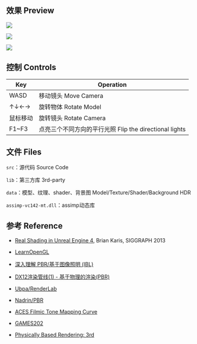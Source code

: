 ## 效果 Preview

![](https://irimskyblog.oss-cn-beijing.aliyuncs.com/content/Snipaste_2021-12-20_00-25-52.png)

![](https://irimskyblog.oss-cn-beijing.aliyuncs.com/content/Snipaste_2021-12-20_00-23-52.png)

![](https://irimskyblog.oss-cn-beijing.aliyuncs.com/content/Snipaste_2021-12-20_00-26-53.png)



## 控制 Controls

| Key      | Operation                                              |
| -------- | ------------------------------------------------------ |
| WASD     | 移动镜头 Move Camera                                   |
| ↑↓←→     | 旋转物体 Rotate Model                                  |
| 鼠标移动 | 旋转镜头 Rotate Camera                                 |
| F1~F3    | 点亮三个不同方向的平行光照 Flip the directional lights |



## 文件 Files

`src`：源代码	Source Code

`lib`：第三方库	3rd-party

`data`：模型、纹理、shader、背景图	Model/Texture/Shader/Background HDR

`assimp-vc142-mt.dll`：assimp动态库



## 参考 Reference

- [Real Shading in Unreal Engine 4](http://blog.selfshadow.com/publications/s2013-shading-course/karis/s2013_pbs_epic_notes_v2.pdf), Brian Karis, SIGGRAPH 2013
- [LearnOpenGL](https://learnopengl-cn.github.io/07%20PBR/01%20Theory/) 
- [深入理解 PBR/基于图像照明 (IBL)](https://zhuanlan.zhihu.com/p/66518450)
- [DX12渲染管线(1) - 基于物理的渲染(PBR)](https://zhuanlan.zhihu.com/p/61962884)
- [Ubpa/RenderLab](https://github.com/Ubpa/RenderLab)
- [Nadrin/PBR](https://github.com/Nadrin/PBR)
- [ACES Filmic Tone Mapping Curve](https://knarkowicz.wordpress.com/2016/01/06/aces-filmic-tone-mapping-curve/)

- [GAMES202](https://sites.cs.ucsb.edu/~lingqi/teaching/games202.html)
- [Physically Based Rendering: 3rd](https://pbr-book.org/3ed-2018/contents)
